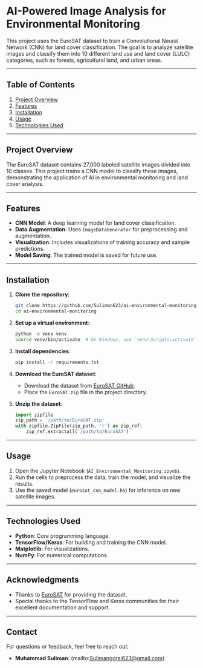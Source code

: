 # AI-Powered Image Analysis for Environmental Monitoring

This project uses the EuroSAT dataset to train a Convolutional Neural Network (CNN) for land cover classification. The goal is to analyze satellite images and classify them into 10 different land use and land cover (LULC) categories, such as forests, agricultural land, and urban areas.

---

## Table of Contents
1. [Project Overview](#project-overview)
2. [Features](#features)
3. [Installation](#installation)
4. [Usage](#usage)
5. [Technologies Used](#technologies-used)

---

## Project Overview

The EuroSAT dataset contains 27,000 labeled satellite images divided into 10 classes. This project trains a CNN model to classify these images, demonstrating the application of AI in environmental monitoring and land cover analysis.

---

## Features

- **CNN Model**: A deep learning model for land cover classification.
- **Data Augmentation**: Uses `ImageDataGenerator` for preprocessing and augmentation.
- **Visualization**: Includes visualizations of training accuracy and sample predictions.
- **Model Saving**: The trained model is saved for future use.

---

## Installation

1. **Clone the repository**:
   ```bash
   git clone https://github.com/Suliman623/ai-environmental-monitoring.git
   cd ai-environmental-monitoring
   ```

2. **Set up a virtual environment**:
   ```bash
   python -m venv venv
   source venv/bin/activate  # On Windows, use `venv\Scripts\activate`
   ```

3. **Install dependencies**:
   ```bash
   pip install -r requirements.txt
   ```

4. **Download the EuroSAT dataset**:
   - Download the dataset from [EuroSAT GitHub](https://github.com/phelber/EuroSAT).
   - Place the `EuroSAT.zip` file in the project directory.

5. **Unzip the dataset**:
   ```python
   import zipfile
   zip_path = '/path/to/EuroSAT.zip'
   with zipfile.ZipFile(zip_path, 'r') as zip_ref:
       zip_ref.extractall('/path/to/EuroSAT')
   ```

---

## Usage

1. Open the Jupyter Notebook (`AI_Environmental_Monitoring.ipynb`).
2. Run the cells to preprocess the data, train the model, and visualize the results.
3. Use the saved model (`eurosat_cnn_model.h5`) for inference on new satellite images.

---

## Technologies Used

- **Python**: Core programming language.
- **TensorFlow/Keras**: For building and training the CNN model.
- **Matplotlib**: For visualizations.
- **NumPy**: For numerical computations.

---


## Acknowledgments

- Thanks to [EuroSAT](https://github.com/phelber/EuroSAT) for providing the dataset.
- Special thanks to the TensorFlow and Keras communities for their excellent documentation and support.

---

## Contact

For questions or feedback, feel free to reach out:

- **Muhammad Suliman**: (mailto:Sulimangorsi623@gmail.com)
